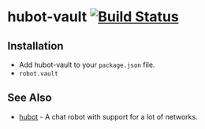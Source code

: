 # hubot-vault [![Build Status](https://travis-ci.org/ys/hubot-vault.png?branch=master)](https://travis-ci.org/ys/hubot-vault)

## Installation

* Add hubot-vault to your `package.json` file.
* `robot.vault`


## See Also

* [hubot](https://github.com/github/hubot) - A chat robot with support for a lot of networks.
